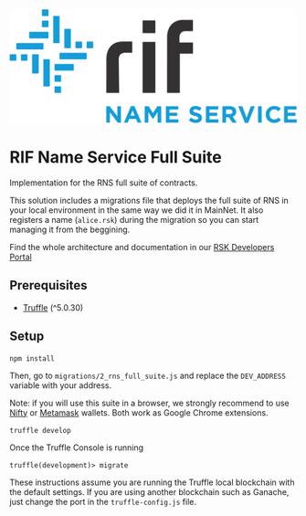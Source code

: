 <img src="/logo.png" alt="logo" height="200" />

# RIF Name Service Full Suite

Implementation for the RNS full suite of contracts.

This solution includes a migrations file that deploys the full suite of RNS in your local environment in the same way we did it in MainNet. 
It also registers a name (`alice.rsk`) during the migration so you can start managing it from the beggining.

Find the whole architecture and documentation in our [RSK Developers Portal](https://developers.rsk.co/rif/rns/)

## Prerequisites

- [Truffle](https://www.trufflesuite.com/) (^5.0.30)

## Setup

```
npm install
```

Then, go to `migrations/2_rns_full_suite.js` and replace the `DEV_ADDRESS` variable with your address. 

Note: if you will use this suite in a browser, we strongly recommend to use [Nifty](https://chrome.google.com/webstore/detail/nifty-wallet/jbdaocneiiinmjbjlgalhcelgbejmnid?hl=en) or [Metamask](https://metamask.io/) wallets. Both work as Google Chrome extensions. 

```
truffle develop
```

Once the Truffle Console is running
```
truffle(development)> migrate
```

These instructions assume you are running the Truffle local blockchain with the default settings. If you are using another blockchain such as Ganache, just change the port in the `truffle-config.js` file.


